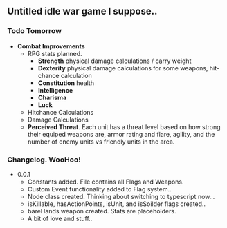 ## Untitled idle war game I suppose..

### Todo Tomorrow

- **Combat Improvements**
  - RPG stats planned.
    - **Strength** physical damage calculations / carry weight
    - **Dexterity** physical damage calculations for some weapons, hit-chance calculation
    - **Constitution** health
    - **Intelligence**
    - **Charisma**
    - **Luck**
  - Hitchance Calculations
  - Damage Calculations
  - **Perceived Threat**. Each unit has a threat level based on how strong their equiped weapons are, armor rating and flare, agility, and the number of enemy units vs friendly units in the area.

### Changelog. WooHoo!

- 0.0.1
  - Constants added. File contains all Flags and Weapons.
  - Custom Event functionality added to Flag system..
  - Node class created. Thinking about switching to typescript now...
  - isKillable, hasActionPoints, isUnit, and isSoilder flags created..
  - bareHands weapon created. Stats are placeholders.
  - A bit of love and stuff..
